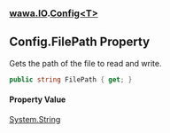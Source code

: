 ### [wawa.IO](wawa.IO.md 'wawa.IO').[Config&lt;T&gt;](Config{T}.md 'wawa.IO.Config<T>')

## Config<T>.FilePath Property

Gets the path of the file to read and write.

```csharp
public string FilePath { get; }
```

#### Property Value
[System.String](https://docs.microsoft.com/en-us/dotnet/api/System.String 'System.String')